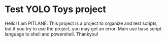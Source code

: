 # Test YOLO Toys project

Hello! I am PITLANE. 
This project is a project to organize and test scripts, but if you try to use the project, you may get an error.
Main use base script language to shell and powershell. Thankyou!